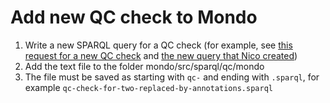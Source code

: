 # Add new QC check to Mondo

1. Write a new SPARQL query for a QC check (for example, see [this request for a new QC check](https://github.com/monarch-initiative/mondo/issues/5440) and [the new query that Nico created](https://github.com/INCATools/ontology-development-kit/issues/703))
1. Add the text file to the folder mondo/src/sparql/qc/mondo
1. The file must be saved as starting with `qc-` and ending with `.sparql`, for example `qc-check-for-two-replaced-by-annotations.sparql`
